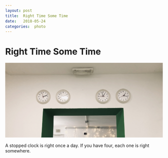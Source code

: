 ```yaml
---
layout: post
title:  Right Time Some Time 
date:   2018-05-24 
categories:  photo 
---
```


# Right Time Some Time


![|3905x0](/images/IMG_0322.HEIC)

A stopped clock is right once a day. If you have four, each one is right somewhere.

